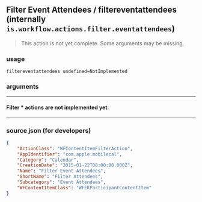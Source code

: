 
## Filter Event Attendees / filtereventattendees (internally `is.workflow.actions.filter.eventattendees`)

> This action is not yet complete. Some arguments may be missing.



### usage
```
filtereventattendees undefined=NotImplemented
```

### arguments

---

#### Filter * actions are not implemented yet.

---

### source json (for developers)

```json
{
	"ActionClass": "WFContentItemFilterAction",
	"AppIdentifier": "com.apple.mobilecal",
	"Category": "Calendar",
	"CreationDate": "2015-01-22T08:00:00.000Z",
	"Name": "Filter Event Attendees",
	"ShortName": "Filter Attendees",
	"Subcategory": "Event Attendees",
	"WFContentItemClass": "WFEKParticipantContentItem"
}
```
